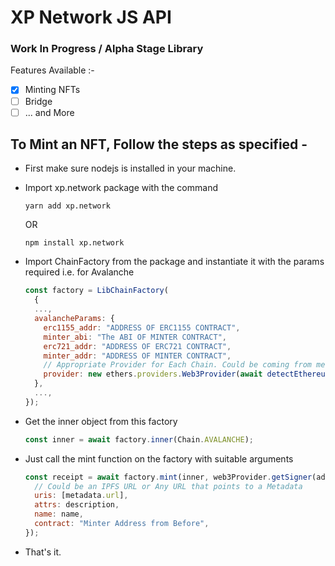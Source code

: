 # XP Network JS API

### Work In Progress / Alpha Stage Library

Features Available :-

- [x] Minting NFTs
- [ ] Bridge
- [ ] ... and More

## To Mint an NFT, Follow the steps as specified -

- First make sure nodejs is installed in your machine.

- Import xp.network package with the command

  ```
  yarn add xp.network
  ```

  OR

  ```
  npm install xp.network
  ```

- Import ChainFactory from the package and instantiate it with the params required i.e. for Avalanche

  ```javascript
  const factory = LibChainFactory(
    {
    ...,
    avalancheParams: {
      erc1155_addr: "ADDRESS OF ERC1155 CONTRACT",
      minter_abi: "The ABI OF MINTER CONTRACT",
      erc721_addr: "ADDRESS OF ERC721 CONTRACT",
      minter_addr: "ADDRESS OF MINTER CONTRACT",
      // Appropriate Provider for Each Chain. Could be coming from metamask/tron-link wallet. Here we are using metamask.
      provider: new ethers.providers.Web3Provider(await detectEthereumProvider()),
    },
    ...,
  });
  ```

- Get the inner object from this factory

  ```javascript
  const inner = await factory.inner(Chain.AVALANCHE);
  ```

- Just call the mint function on the factory with suitable arguments

  ```javascript
  const receipt = await factory.mint(inner, web3Provider.getSigner(address), {
    // Could be an IPFS URL or Any URL that points to a Metadata
    uris: [metadata.url],
    attrs: description,
    name: name,
    contract: "Minter Address from Before",
  });
  ```

- That's it.
